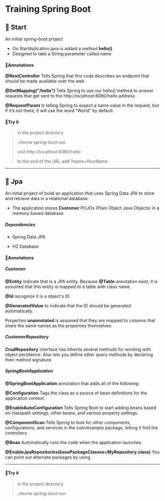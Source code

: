 # Training Spring Boot

## 🚀 Start
An initial spring-boot project

- On StartAplication.java is added a method **hello()**
- Designed to take a String parameter called name

#### 📝Annotations

**@RestController** Tells Spring that this code describes an endpoint that should be made available over the web

**@GetMapping("/hello")** Tells Spring to use our hello() method to answer requests that get sent to the http://localhost:8080/hello address

**@RequestParam** Is telling Spring to expect a name value in the request, but if it’s not there, it will use the word “World” by default

#### 🤸Try it

> in the project directory
>
> ./mvnw spring-boot:run
>
> visit http://localhost:8080/hello
>
> to the end of the URL add ?name=YourName
>

-----------------------------------------------

## 🚀 Jpa

An initial project of build an application that uses Spring Data JPA to store and retrieve data in a relational database.

- The application stores **Customer** POJOs (Plain Object Java Objects) in a memory-based database

##### Dependencies

- Spring Data JPA

- H2 Database

#### 📝Annotations

##### Customer

**@Entity** indicate that is a JPA entity. Because **@Table** annotation exist, it is assumed that this entity is mapped to a table with class name.

**@Id** recognize it is a object's ID.

**@GeneratedValue** to indicate that the ID should be generated automatically.

Porperties **unannotated** is assumed that they are mapped to columns that share the same names as the properties themselves.

##### CustomerRepository

**CrudRepository** interface has inherits several methods for working with object persitence. Also lets you define other query methods by declaring their method signature. 

##### SpringBootApplication

**@SpringBootApplication** annotation that adds all of the following:

**@Configuration** Tags the class as a source of bean definitions for the application context.

**@EnableAutoConfiguration** Tells Spring Boot to start adding beans based on classpath settings, other beans, and various property settings.

**@ComponentScan**  Tells Spring to look for other components, configurations, and services in the com/example package, letting it find the controllers.

**@Bean** Automatically runs the code when the application launches.

**@EnableJpaRepositories(basePackageClasses=MyRepository.class)** You can point out alternate packages by using.

---------------------------------------------------------------

#### 🤸Try it

> in the project directory
>
> ./mvnw spring-boot:run



